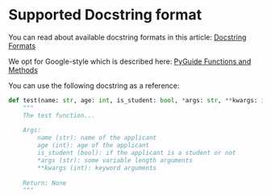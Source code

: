 # Supported Docstring format

You can read about available docstring formats in this article: [Docstring Formats](https://realpython.com/documenting-python-code/#docstring-formats)

We opt for Google-style which is described here: [PyGuide Functions and Methods](https://github.com/google/styleguide/blob/gh-pages/pyguide.md#383-functions-and-methods)

You can use the following docstring as a reference:

```py title="test.py"
def test(name: str, age: int, is_student: bool, *args: str, **kwargs: int) -> None:
    """
    The test function...
    
    Args:
        name (str): name of the applicant
        age (int): age of the applicant
        is_student (bool): if the applicant is a student or not
        *args (str): some variable length arguments
        **kwargs (int): keyword arguments
        
    Return: None
    """
```
